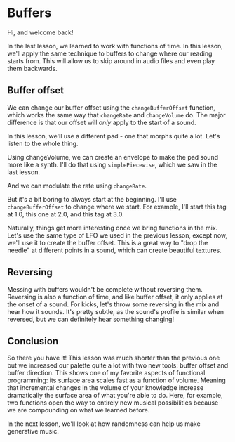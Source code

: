 # Buffers

Hi, and welcome back!

In the last lesson, we learned to work with functions of time. In this lesson, we'll apply the same technique to buffers to change where our reading starts from. This will allow us to skip around in audio files and even play them backwards.

## Buffer offset

We can change our buffer offset using the `changeBufferOffset` function, which works the same way that `changeRate` and `changeVolume` do. The major difference is that our offset will _only_ apply to the start of a sound.

In this lesson, we'll use a different pad - one that morphs quite a lot. Let's listen to the whole thing.

Using changeVolume, we can create an envelope to make the pad sound more like a synth. I'll do that using `simplePiecewise`, which we saw in the last lesson.

And we can modulate the rate using `changeRate`.

But it's a bit boring to always start at the beginning. I'll use `changeBufferOffset` to change where we start. For example, I'll start this tag at 1.0, this one at 2.0, and this tag at 3.0.

Naturally, things get more interesting once we bring functions in the mix. Let's use the same type of LFO we used in the previous lesson, except now, we'll use it to create the buffer offset. This is a great way to "drop the needle" at different points in a sound, which can create beautiful textures.

## Reversing

Messing with buffers wouldn't be complete without reversing them. Reversing is also a function of time, and like buffer offset, it only applies at the onset of a sound. For kicks, let's throw some reversing in the mix and hear how it sounds. It's pretty subtle, as the sound's profile is similar when reversed, but we can definitely hear something changing!

## Conclusion

So there you have it! This lesson was much shorter than the previous one but we increased our palette quite a lot with two new tools: buffer offset and buffer direction. This shows one of my favorite aspects of functional programming: its surface area scales fast as a function of volume. Meaning that incremental changes in the volume of your knowledge increase dramatically the surface area of what you're able to do. Here, for example, two functions open the way to entirely new musical possibilities because we are compounding on what we learned before.

In the next lesson, we'll look at how randomness can help us make generative music.
